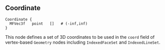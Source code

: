 ## Coordinate


```
Coordinate {
  MFVec3f   point   []   # (-inf,inf)
}
```

This node defines a set of 3D coordinates to be used in the `coord` field of
vertex-based `Geometry` nodes including `IndexedFaceSet` and `IndexedLineSet`.


